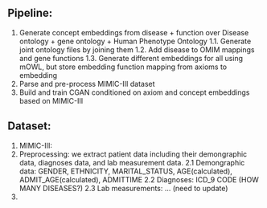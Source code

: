 ## Pipeline:

1. Generate concept embeddings from disease + function over Disease ontology + gene ontology + Human Phenotype Ontology
	1.1. Generate joint ontology files by joining them
	1.2. Add disease to OMIM mappings and gene functions
	1.3. Generate different embeddings for all using mOWL, but store embedding function mapping from axioms to embedding
2. Parse and pre-process MIMIC-III dataset
3. Build and train CGAN conditioned on axiom and concept embeddings based on MIMIC-III

## Dataset:
1. MIMIC-III: 
2. Preprocessing: we extract patient data including their demongraphic data, diagnoses data, and lab measurement data. 
	2.1 Demongraphic data:	GENDER, ETHNICITY, MARITAL_STATUS, AGE(calculated), ADMIT_AGE(calculated), ADMITTIME
	2.2 Diagnoses: ICD_9 CODE (HOW MANY DISEASES?)
	2.3 Lab measurements: ... (need to update)
3. 
